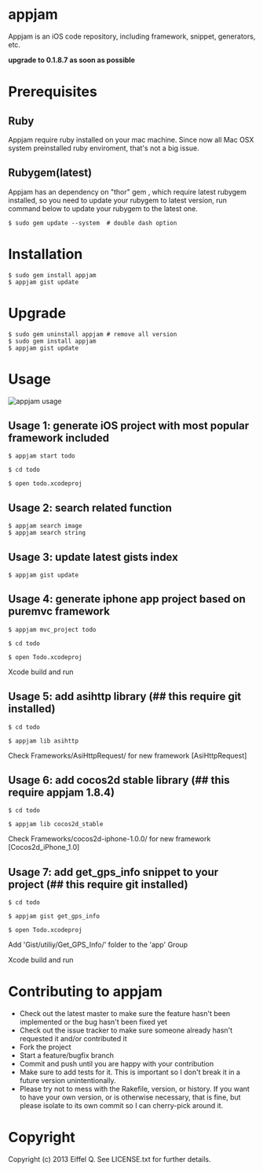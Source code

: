 appjam
=======
Appjam is an iOS code repository, including framework, snippet, generators, etc.

**upgrade to 0.1.8.7 as soon as possible**

Prerequisites
=======
Ruby
-------
Appjam require ruby installed on your mac machine. Since now all Mac OSX system preinstalled ruby enviroment, that's not a big issue. 

Rubygem(latest)
-------
Appjam has an dependency on "thor" gem , which require latest rubygem installed, so you need to update your rubygem to latest version, run command below to update your rubygem to the latest one.

	$ sudo gem update --system  # double dash option

Installation
=======
	$ sudo gem install appjam
	$ appjam gist update
	
Upgrade
=======
	$ sudo gem uninstall appjam # remove all version
	$ sudo gem install appjam 
	$ appjam gist update	

Usage
=======
![appjam usage](http://eiffelqiu.github.com/appjam/appjam.jpg)

Usage 1: generate iOS project with most popular framework included
-------
	$ appjam start todo

	$ cd todo

	$ open todo.xcodeproj

Usage 2: search related function
-------
	$ appjam search image
	$ appjam search string
	
Usage 3: update latest gists index 
-------
	$ appjam gist update

Usage 4: generate iphone app project based on puremvc framework
-------
	$ appjam mvc_project todo

	$ cd todo

	$ open Todo.xcodeproj

Xcode build and run 

Usage 5: add asihttp library (## this require git installed)
-------
	$ cd todo 

	$ appjam lib asihttp 

Check Frameworks/AsiHttpRequest/ for new framework [AsiHttpRequest]

Usage 6: add cocos2d stable library (## this require appjam 1.8.4)
-------
	$ cd todo 

	$ appjam lib cocos2d_stable 

Check Frameworks/cocos2d-iphone-1.0.0/ for new framework [Cocos2d_iPhone_1.0]

Usage 7: add get_gps_info snippet to your project (## this require git installed)
-------
	$ cd todo 

	$ appjam gist get_gps_info

	$ open Todo.xcodeproj

Add 'Gist/utiliy/Get_GPS_Info/' folder to the 'app' Group

Xcode build and run

Contributing to appjam
=======
* Check out the latest master to make sure the feature hasn't been implemented or the bug hasn't been fixed yet
* Check out the issue tracker to make sure someone already hasn't requested it and/or contributed it
* Fork the project
* Start a feature/bugfix branch
* Commit and push until you are happy with your contribution
* Make sure to add tests for it. This is important so I don't break it in a future version unintentionally.
* Please try not to mess with the Rakefile, version, or history. If you want to have your own version, or is otherwise necessary, that is fine, but please isolate to its own commit so I can cherry-pick around it.

Copyright
=======
Copyright (c) 2013 Eiffel Q. See LICENSE.txt for
further details.
